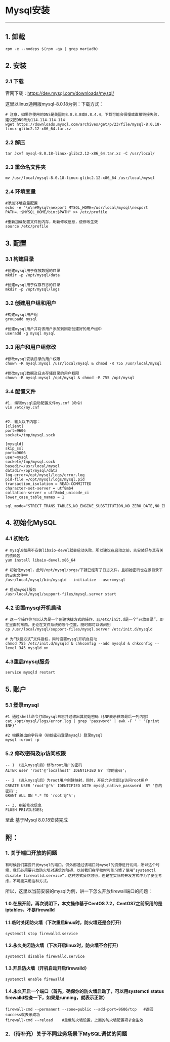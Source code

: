 # Mysql安装

----

## 1. 卸载

```shell
rpm -e --nodeps $(rpm -qa | grep mariadb)
```



## 2. 安装

### 2.1 下载

官网下载：https://dev.mysql.com/downloads/mysql/

这里以linux通用版mysql-8.0.18为例：下载方式：

```shell
# 注意，如果你使用的DNS是美国的8.8.8.8或8.8.4.4，下载可能会很慢或直接链接失败，建议把DNS改为114.114.114.114
wget https://downloads.mysql.com/archives/get/p/23/file/mysql-8.0.18-linux-glibc2.12-x86_64.tar.xz
```



### 2.2 解压

```shell
tar Jxvf mysql-8.0.18-linux-glibc2.12-x86_64.tar.xz -C /usr/local/
```



### 2.3 重命名文件夹

```shell
mv /usr/local/mysql-8.0.18-linux-glibc2.12-x86_64 /usr/local/mysql
```



### 2.4 环境变量

```shell
#添加环境变量配置
echo -e "\n\n#Mysql\nexport MYSQL_HOME=/usr/local/mysql\nexport PATH=.:$MYSQL_HOME/bin:$PATH" >> /etc/profile

#重新加载配置文件到内存，刷新修改信息，使修改生效
source /etc/profile
```



## 3. 配置

### 3.1 构建目录

```shell
#创建mysql用于存放数据的目录
mkdir -p /opt/mysql/data

#创建mysql用于保存日志的目录
mkdir -p /opt/mysql/logs
```



### 3.2 创建用户组和用户

```shell
#构建mysql用户组
groupadd mysql

#创建mysql用户并将该用户添加到刚刚创建好的用户组中
useradd -g mysql mysql
```



### 3.3 用户和用户组修改

```shell
#修改mysql安装目录的用户权限
chown -R mysql:mysql /usr/local/mysql & chmod -R 755 /usr/local/mysql

#修改mysql数据及日志存储目录的用户权限
chown -R mysql:mysql /opt/mysql & chmod -R 755 /opt/mysql
```



### 3.4 配置文件

```shell
#1. 编辑mysql启动配置文件my.cnf（命令）
vim /etc/my.cnf


#2. 输入以下内容：
[client]
port=9606
socket=/tmp/mysql.sock

[mysqld]
skip_ssl
port=9606
user=mysql
socket=/tmp/mysql.sock
basedir=/usr/local/mysql
datadir=/opt/mysql/data
log-error=/opt/mysql/logs/error.log
pid-file =/opt/mysql/logs/mysql.pid
transaction_isolation = READ-COMMITTED
character-set-server = utf8mb4
collation-server = utf8mb4_unicode_ci
lower_case_table_names = 1

sql_mode="STRICT_TRANS_TABLES,NO_ENGINE_SUBSTITUTION,NO_ZERO_DATE,NO_ZERO_IN_DATE,ERROR_FOR_DIVISION_BY_ZERO"
```



## 4. 初始化MySQL

### 4.1 初始化

```shell
# mysql8如果不安装libaio-devel就会启动失败，所以建议在启动之前，先安装好与其有关的依赖包
yum install libaio-devel.x86_64

# 初始化mysql，此时/opt/mysql/orgs/下就已经有了日志文件，且初始密码也在该目录下的日志文件中
/usr/local/mysql/bin/mysqld --initialize --user=mysql

# 启动mysql服务
/usr/local/mysql/support-files/mysql.server start
```



### 4.2 设置mysql开机启动

```shell
# 这一个操作你可以认为是一个创建快捷方式的操作，且/etc/init.d是一个“开放目录”，即在里面的东西，无论在文件系统的哪个位置，随时都可以访问到
cp /usr/local/mysql/support-files/mysql.server /etc/init.d/mysqld 

# 为“快捷方式”文件授权，同时设置mysql开机自启动
chmod 755 /etc/init.d/mysqld & chkconfig --add mysqld & chkconfig --level 345 mysqld on
```



### 4.3重启mysql服务

```shell
service mysqld restart
```





## 5. 账户

### 5.1 登录mysql

```shell
#1 通过shell命令打印mysql日志并过滤出其初始密码（$NF表示获取最后一列内容）
cat /opt/mysql/logs/error.log | grep 'password' | awk -F ' ' '{print $NF}'

#2 根据输出的字符串（初始密码登录mysql）登录mysql
mysql -uroot -p
```




### 5.2 修改密码及ip访问权限

```mysql
-- 1 （进入mysql后）修改root用户的密码
ALTER user 'root'@'localhost' IDENTIFIED BY '你的密码';

-- 2 （进入mysql后）为root用户创建映射，同时，开启允许全部ip访问root用户
CREATE USER 'root'@'%' IDENTIFIED WITH mysql_native_password  BY '你的密码';
GRANT ALL ON *.* TO 'root'@'%';

-- 3. 刷新修改信息
FLUSH PRIVILEGES;
```


至此 基于Mysql 8.0.18安装完成



## 附：

### 1. 关于端口开放的问题

	有时候我们需要开发mysql的端口，供外部通过该端口对mysql的资源进行访问，所以这个时候，我们必须要开放防火墙对通信的阻碍，以前我们在学校时可能习惯了使用“systemctl disable firewalld.service”，这种方式虽然可行，但是在实际的开发方式中为了安全考虑，不可能采用这种方式。
所以，这里以当前安装的mysql为例，讲一下怎么开放firewall端口的问题：

#### 1.0.在展开前，再次说明下，本文操作基于CentOS 7.2，CentOS7之前采用的是iptables，不是firewalld


#### 1.1.临时关闭防火墙（下次重启linux时，防火墙还是会打开）

   ```shell
   systemctl stop firewalld.service
   ```


#### 1.2.永久关闭防火墙（下次开启linux时，防火墙不会打开）

   ```shell
   systemctl disable firewalld.service
   ```


#### 1.3.开启防火墙（开机自动开启firewalld）

   ```shell
   systemctl enable firewalld
   ```


#### 1.4.永久开启一个端口（首先，确保你的防火墙启动了，可以用systemctl status firewalld检查一下，如果是running，就表示正常）

   ```shell
   firewall-cmd --permanent --zone=public --add-port=9606/tcp   #返回success就表示成功
   firewall-cmd --reload    #重载防火墙设置，上面的防火墙配置项才会生效
   ```

   



### 2.（待补充）关于不同业务场景下MySQL调优的问题